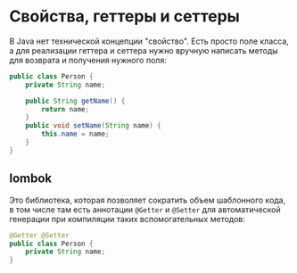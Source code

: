 # Свойства, геттеры и сеттеры

В Java нет технической концепции "свойство". Есть просто поле класса, а для реализации геттера и сеттера нужно вручную написать методы для возврата и получения нужного поля:

```java
public class Person {
    private String name;

    public String getName() {
        return name;
    }
    public void setName(String name) {
        this.name = name;
    }
}
```

## lombok

Это библиотека, которая позволяет сократить объем шаблонного кода, в том числе там есть аннотации `@Getter` и `@Setter` для автоматической генерации при компиляции таких вспомогательных методов:

```java
@Getter @Setter
public class Person {
    private String name;
}
```


